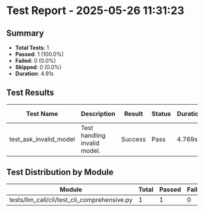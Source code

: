 # Test Report - 2025-05-26 11:31:23

## Summary
- **Total Tests**: 1
- **Passed**: 1 (100.0%)
- **Failed**: 0 (0.0%)
- **Skipped**: 0 (0.0%)
- **Duration**: 4.91s

## Test Results

| Test Name | Description | Result | Status | Duration | Timestamp | Error Message |
|-----------|-------------|--------|--------|----------|-----------|---------------|
| test_ask_invalid_model | Test handling invalid model. | Success | Pass | 4.769s | 2025-05-26 11:31:28 |  |

## Test Distribution by Module

| Module | Total | Passed | Failed | Skipped |
|--------|-------|--------|--------|---------|
| tests/llm_call/cli/test_cli_comprehensive.py | 1 | 1 | 0 | 0 |